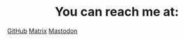 # <center>You can reach me at:

<a href="https://github.com/elitejake" class="btn">GitHub</a>
<a href="https://matrix.to/#/@elitejake:matrix.org" class="btn">Matrix</a>
<a href="https://mastodon.social/@elitejake" class="btn">Mastodon</a>

</center>
